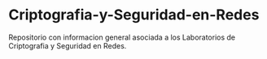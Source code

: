 # Criptografia-y-Seguridad-en-Redes
Repositorio con informacion general asociada a los Laboratorios de Criptografia y Seguridad en Redes.